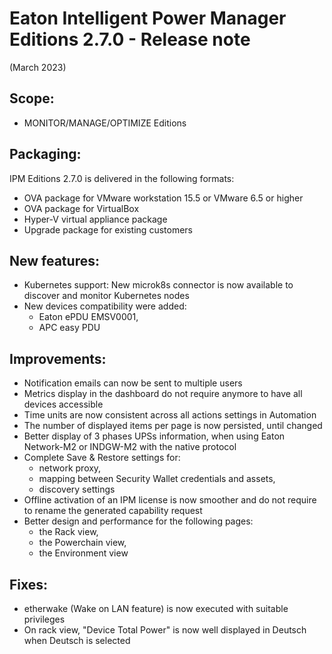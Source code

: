 # Eaton Intelligent Power Manager Editions 2.7.0 - Release note
(March 2023)

## Scope:
* MONITOR/MANAGE/OPTIMIZE Editions

## Packaging:
IPM Editions 2.7.0 is delivered in the following formats:

* OVA package for VMware workstation 15.5 or VMware 6.5 or higher
* OVA package for VirtualBox
* Hyper-V virtual appliance package
* Upgrade package for existing customers

## New features:
* Kubernetes support: New microk8s connector is now available to discover and monitor Kubernetes nodes
* New devices compatibility were added:
  - Eaton ePDU EMSV0001,
  - APC easy PDU

## Improvements:
* Notification emails can now be sent to multiple users
* Metrics display in the dashboard do not require anymore to have all devices accessible
* Time units are now consistent across all actions settings in Automation
* The number of displayed items per page is now persisted, until changed
* Better display of 3 phases UPSs information, when using Eaton Network-M2 or INDGW-M2 with the native protocol 
* Complete Save & Restore settings for:
  - network proxy,
  - mapping between Security Wallet credentials and assets,
  - discovery settings
* Offline activation of an IPM license is now smoother and do not require to rename the generated capability request
* Better design and performance for the following pages:
  - the Rack view,
  - the Powerchain view,
  - the Environment view

## Fixes:
* etherwake (Wake on LAN feature) is now executed with suitable privileges
* On rack view, "Device Total Power" is now well displayed in Deutsch when Deutsch is selected
